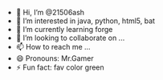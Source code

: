 - 👋 Hi, I’m @21506ash
- 👀 I’m interested in java, python, html5, bat
- 🌱 I’m currently learning forge
- 💞️ I’m looking to collaborate on ...
- 📫 How to reach me ...
- 😄 Pronouns: Mr.Gamer
- ⚡ Fun fact: fav color green

<!---
21506ash/21506ash is a ✨ special ✨ repository because its `README.md` (this file) appears on your GitHub profile.
You can click the Preview link to take a look at your changes.
--->
